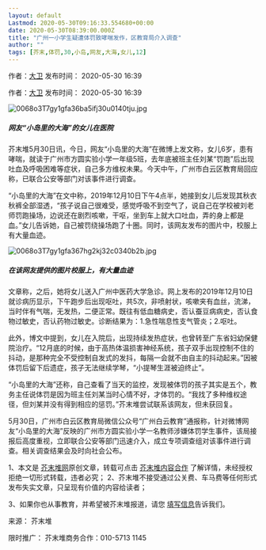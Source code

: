 ```yaml
---
layout: default
Lastmod: 2020-05-30T09:16:33.554680+00:00
date: 2020-05-30T08:39:00.000Z
title: "广州一小学生疑遭体罚致哮喘发作，区教育局介入调查"
author: ""
tags: [芥末,体罚,30,小岛,网友,大海,女儿,12]
---
```


     

作者：[大卫](/W/106238.html) 发布时间： 2020-05-30 16:39

作者：[大卫](/W/106238.html) 发布时间： 2020-05-30 16:39

![0068o3T7gy1gfa36ba5ifj30u0140tju.jpg](https://images.weserv.nl/?url=//cdn.jiemodui.com/img/Public/Uploads/item/20200530/1590823755533130.jpg)

##### 网友“小岛里的大海”的女儿在医院

芥末堆5月30日讯，今日，网友“小岛里的大海”在微博上发文称，女儿6岁，患有哮喘，就读于广州市方圆实验小学一年级5班，去年底被班主任刘某“罚跑”后出现吐血及呼吸困难等症状，自己多方维权未果。今天中午，广州市白云区教育局回应称，已联合公安等部门对该事件进行调查。

“小岛里的大海”在文中称，2019年12月10日下午4点半，她接到女儿后发现其秋衣秋裤全部湿透，“孩子说自己很难受，感觉呼吸不到空气了，说自己在学校被刘老师罚跑操场，边说还在剧烈咳嗽，干呕，坐到车上就大口吐血，弄的身上都是血。”女儿告诉她，自己被罚绕操场跑了十圈。同时，该网友发布的图片中，校服上有大量血迹。

![0068o3T7gy1gfa367hg2kj32c0340b2b.jpg](https://images.weserv.nl/?url=//cdn.jiemodui.com/img/Public/Uploads/item/20200530/1590824063682097.jpg)

##### 在该网友提供的图片校服上，有大量血迹

文章称，之后，她将女儿送入广州中医药大学急诊。网上发布的2019年12月10日就诊病历显示，下午跑步后出现呕吐，共5次，非喷射状，咳嗽夹有血丝，流涕，当时伴有气喘，无发热，二便正常。既往有低血糖病史，否认蚕豆病病史，否认食物过敏史，否认药物过敏史。诊断结果为：1.急性喘息性支气管炎；2.呕吐。

此外，博文中提到，女儿在入院后，出现持续发热症状，也曾转至广东省妇幼保健院治疗。“12月底的时候，由于高热体温损害神经系统，孩子双手出现控制不住的抖动，是那种完全不受控制自发式的发抖，每隔一会就不由自主的抖动起来。”因被体罚后留下后遗症，孩子无法继续学琴，“小提琴生涯被迫终止”。

“小岛里的大海”还称，自己查看了当天的监控，发现被体罚的孩子其实是五个，教务主任说体罚是因为班主任刘某当时心情不好，才体罚的。“我找了多种维权途径，但刘某并没有得到相应的惩罚。”芥末堆尝试联系该网友，但未获回复。

5月30日，广州市白云区教育局微信公众号“广州白云教育”通报称，针对微博网友“小岛里的大海”反映的广州市方圆实验小学一名教师涉嫌体罚学生事件，该局接报后高度重视，立即联合公安等部门迅速介入，成立专项调查组对该事件进行调查。相关调查结果会及时向社会公布。  

1、本文是 [芥末堆网](//www.jiemodui.com)原创文章，转载可点击 [芥末堆内容合作](https://mp.weixin.qq.com/s/CGEGUkXMad07Vv6_Yr1IjQ) 了解详情，未经授权拒绝一切形式转载，违者必究； 2、芥末堆不接受通过公关费、车马费等任何形式发布失实文章，只呈现有价值的内容给读者；

3、如果你也从事教育，并希望被芥末堆报道，请您 [填写信息](mailto:chujiu@jmdedu.com)告诉我们。

  

来源： 芥末堆

限时推广： 芥末堆商务合作：010-5713 1145

